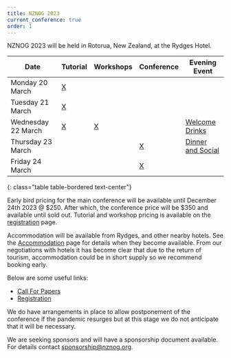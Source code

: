 ```yaml
---
title: NZNOG 2023
current_conference: true
order: 1
---
```


NZNOG 2023 will be held in Rotorua, New Zealand, at the Rydges Hotel.

| Date | Tutorial | Workshops | Conference | Evening Event |
| --- | --- | --- | --- | --- |
| Monday 20 March    | [X](nznog-2023/workshops-and-tutorials) | | | |
| Tuesday 21 March   | [X](nznog-2023/workshops-and-tutorials) | | | |
| Wednesday 22 March | [X](nznog-2023/workshops-and-tutorials) | [X](nznog-2023/workshops-and-tutorials) | | [Welcome Drinks](nznog-2023/welcome-drinks) |
| Thursday 23 March  |     | | [X](nznog-2023/programme) | [Dinner and Social](nznog-2023/dinner-and-social) | |
| Friday 24 March    |     | | [X](nznog-2023/programme) | | |
{: class="table table-bordered text-center"}

Early bird pricing for the main conference will be available until December 24th 2023 @ $250. After which, the conference price will be $350 and available until sold out.
Tutorial and workshop pricing is available on the [registration](https://nznog-2023.lilregie.com/) page.

Accommodation will be available from Rydges, and other nearby hotels. See the [Accommodation](nznog-2023/accommodation) page for details when they become available.
From our negotiations with hotels it has become clear that due to the return of tourism, accommodation could be in short supply so we recommend booking early.

Below are some useful links:
- [Call For Papers](nznog-2023/call-for-papers)
- [Registration](https://nznog-2023.lilregie.com/)

We do have arrangements in place to allow postponement of the conference if the pandemic resurges but at this stage we do not anticipate that it will be necessary.

We are seeking sponsors and will have a sponsorship document available. For details contact [sponsorship@nznog.org](mailto:sponsorship@nznog.org).
